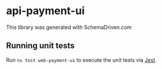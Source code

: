 
# api-payment-ui

This library was generated with SchemaDriven.com

## Running unit tests

Run `nx test web-payment-ui` to execute the unit tests via [Jest](https://jestjs.io).

